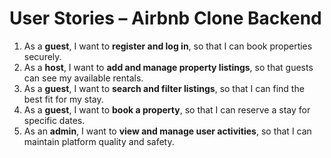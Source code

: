 # User Stories – Airbnb Clone Backend

1. As a **guest**, I want to **register and log in**, so that I can book properties securely.
2. As a **host**, I want to **add and manage property listings**, so that guests can see my available rentals.
3. As a **guest**, I want to **search and filter listings**, so that I can find the best fit for my stay.
4. As a **guest**, I want to **book a property**, so that I can reserve a stay for specific dates.
5. As an **admin**, I want to **view and manage user activities**, so that I can maintain platform quality and safety.
